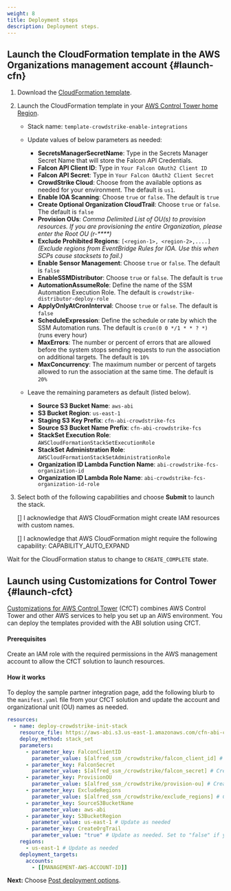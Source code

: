 ```yaml
---
weight: 8
title: Deployment steps
description: Deployment steps.
---
```


## Launch the CloudFormation template in the AWS Organizations management account {#launch-cfn}


1. Download the [CloudFormation template](https://raw.githubusercontent.com/aws-ia/cfn-abi-crowdstrike-fcs/main/templates/crowdstrike_init_stack.yaml).
2. Launch the CloudFormation template in your [AWS Control Tower home Region](https://docs.aws.amazon.com/controltower/latest/userguide/region-how.html).
    * Stack name: `template-crowdstrike-enable-integrations`
    * Update values of below parameters as needed:
        * **SecretsManagerSecretName**: Type in the Secrets Manager Secret Name that will store the Falcon API Credentials.
        * **Falcon API Client ID**: Type in `Your Falcon OAuth2 Client ID`
        * **Falcon API Secret**: Type in `Your Falcon OAuth2 Client Secret`
        * **CrowdStrike Cloud**: Choose from the available options as needed for your environment. The default is `us1`.
        * **Enable IOA Scanning**: Choose `true` or `false`. The default is `true`
        * **Create Optional Organization CloudTrail**: Choose `true` or `false`. The default is `false`
        * **Provision OUs**: _Comma Delimited List of OU(s) to provision resources. If you are provisioning the entire Organization, please enter the Root OU (r-****)_
        * **Exclude Prohibited Regions**: `[<region-1>, <region-2>,....]`  _(Exclude regions from EventBridge Rules for IOA. Use this when SCPs cause stacksets to fail.)_
        * **Enable Sensor Management**: Choose `true` or `false`. The default is `false`
        * **EnableSSMDistributor**: Choose `true` or `false`. The default is `true`
        * **AutomationAssumeRole**: Define the name of the SSM Automation Execution Role. The default is `crowdstrike-distributor-deploy-role`
        * **ApplyOnlyAtCronInterval**: Choose `true` or `false`. The default is `false`
        * **ScheduleExpression**: Define the schedule or rate by which the SSM Automation runs. The default is `cron(0 0 */1 * * ? *)` (runs every hour)
        * **MaxErrors**: The number or percent of errors that are allowed before the system stops sending requests to run the association on additional targets. The default is `10%`
        * **MaxConcurrency**: The maximum number or percent of targets allowed to run the association at the same time. The default is `20%`

    * Leave the remaining parameters as default (listed below).
        * **Source S3 Bucket Name**: `aws-abi`
        * **S3 Bucket Region**: `us-east-1` 
        * **Staging S3 Key Prefix**: `cfn-abi-crowdstrike-fcs`
        * **Source S3 Bucket Name Prefix**: `cfn-abi-crowdstrike-fcs`
        * **StackSet Execution Role**: `AWSCloudFormationStackSetExecutionRole`
        * **StackSet Administration Role**: `AWSCloudFormationStackSetAdministrationRole`
        * **Organization ID Lambda Function Name**: `abi-crowdstrike-fcs-organization-id`
        * **Organization ID Lambda Role Name**: `abi-crowdstrike-fcs-organization-id-role`

3. Select both of the following capabilities and choose **Submit** to launch the stack.

    [] I acknowledge that AWS CloudFormation might create IAM resources with custom names.

    [] I acknowledge that AWS CloudFormation might require the following capability: CAPABILITY_AUTO_EXPAND

Wait for the CloudFormation status to change to `CREATE_COMPLETE` state.


## Launch using Customizations for Control Tower {#launch-cfct}


[Customizations for AWS Control Tower](https://aws.amazon.com/solutions/implementations/customizations-for-aws-control-tower/) (CfCT) combines AWS Control Tower and other AWS services to help you set up an AWS environment. You can deploy the templates provided with the ABI solution using CfCT.

#### Prerequisites

Create an IAM role with the required permissions in the AWS management account to allow the CfCT solution to launch resources.

#### How it works

To deploy the sample partner integration page, add the following blurb to the `manifest.yaml` file from your CfCT solution and update the account and organizational unit (OU) names as needed.

```yaml
resources:
  - name: deploy-crowdstrike-init-stack
    resource_file: https://aws-abi.s3.us-east-1.amazonaws.com/cfn-abi-crowdstrike-fcs/templates/crowdstrike_init_stack.yaml
    deploy_method: stack_set
    parameters:
      - parameter_key: FalconClientID
        parameter_value: $[alfred_ssm_/crowdstrike/falcon_client_id] # Create SSM parameter with the CrowdStrike API client ID
      - parameter_key: FalconSecret
        parameter_value: $[alfred_ssm_/crowdstrike/falcon_secret] # Create SSM parameter with the CrowdStrike API secret
      - parameter_key: ProvisionOU
        parameter_value: $[alfred_ssm_/crowdstrike/provision-ou] # Create SSM parameter with the OU name
      - parameter_key: ExcludeRegions
        parameter_value: $[alfred_ssm_/crowdstrike/exclude_regions] # Create SSM parameter with regions to exclude
      - parameter_key: SourceS3BucketName
        parameter_value: aws-abi
      - parameter_key: S3BucketRegion
        parameter_value: us-east-1 # Update as needed
      - parameter_key: CreateOrgTrail
        parameter_value: "true" # Update as needed. Set to "false" if you already have an organization trail.
    regions:
      - us-east-1 # Update as needed
    deployment_targets:
      accounts:
        - [[MANAGEMENT-AWS-ACCOUNT-ID]]
```


**Next:** Choose [Post deployment options](/post-deployment-steps/index.html).